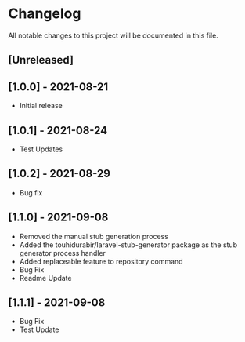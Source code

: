 # Changelog
All notable changes to this project will be documented in this file.

## [Unreleased]

## [1.0.0] - 2021-08-21
- Initial release

## [1.0.1] - 2021-08-24
- Test Updates

## [1.0.2] - 2021-08-29
- Bug fix

## [1.1.0] - 2021-09-08
- Removed the manual stub generation process
- Added the touhidurabir/laravel-stub-generator package as the stub generator process handler
- Added replaceable feature to repository command
- Bug Fix
- Readme Update


## [1.1.1] - 2021-09-08
- Bug Fix
- Test Update